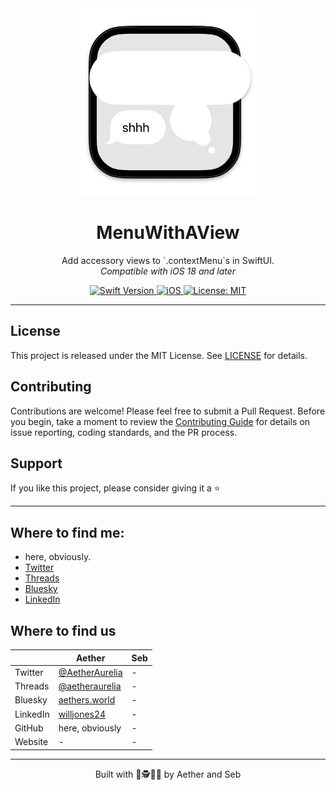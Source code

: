<div align="center">
  <img width="300" height="300" src="/assets/icon.png" alt="MenuWithAView Logo">
  <h1><b>MenuWithAView</b></h1>
  <p>
    Add accessory views to `.contextMenu`s in SwiftUI.
    <br>
    <i>Compatible with iOS 18 and later</i>
  </p>
</div>

<div align="center">
  <a href="https://swift.org">
<!--     <img src="https://img.shields.io/badge/Swift-6.0%20%7C%206-orange.svg" alt="Swift Version"> -->
    <img src="https://img.shields.io/badge/Swift-6.0-orange.svg" alt="Swift Version">
  </a>
  <a href="https://www.apple.com/ios/">
     <img src="https://img.shields.io/badge/iOS-18%2B-blue.svg" alt="iOS"> 
  </a>
  <a href="LICENSE">
    <img src="https://img.shields.io/badge/License-MIT-green.svg" alt="License: MIT">
  </a>
</div>

---

## License

This project is released under the MIT License. See [LICENSE](LICENSE.md) for details.

## Contributing

Contributions are welcome! Please feel free to submit a Pull Request. Before you begin, take a moment to review the [Contributing Guide](CONTRIBUTING.md) for details on issue reporting, coding standards, and the PR process.

## Support

If you like this project, please consider giving it a ⭐️

---

## Where to find me:  
- here, obviously.  
- [Twitter](https://x.com/AetherAurelia)  
- [Threads](https://www.threads.net/@aetheraurelia)  
- [Bluesky](https://bsky.app/profile/aethers.world)  
- [LinkedIn](https://www.linkedin.com/in/willjones24)

## Where to find us

|         | Aether | Seb |
|---------|----------------|------------------|
| Twitter | [@AetherAurelia](https://x.com/AetherAurelia) | - |
| Threads | [@aetheraurelia](https://www.threads.net/@aetheraurelia) | - |
| Bluesky | [aethers.world](https://bsky.app/profile/aethers.world) | - |
| LinkedIn| [willjones24](https://www.linkedin.com/in/willjones24) | - |
| GitHub  | here, obviously | - |
| Website | - | - |


---

<p align="center">Built with 🍏🕵️🤝👜 by Aether and Seb</p>
